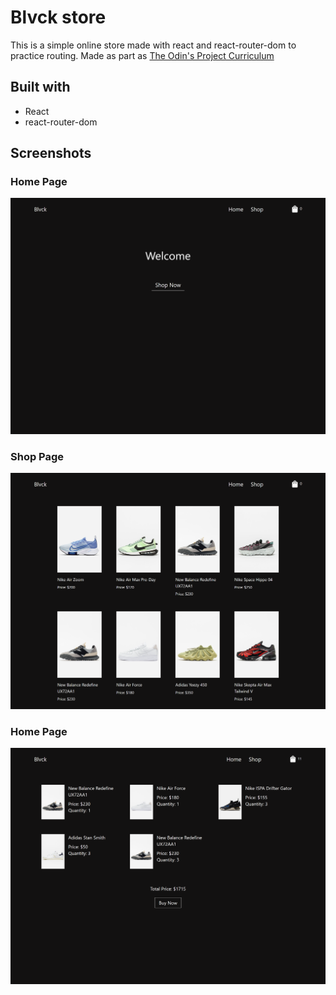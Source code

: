 # Blvck store

This is a simple online store made with react and react-router-dom to practice routing.
Made as part as [The Odin's Project Curriculum](https://www.theodinproject.com/paths/full-stack-ruby-on-rails/courses/javascript/lessons/shopping-cart)

## Built with
- React
- react-router-dom

## Screenshots

### Home Page
![Home Page](screenshots/home.png)

### Shop Page
![Shop Page](screenshots/shop.png)

### Home Page
![Checkout Page](screenshots/checkout.png)